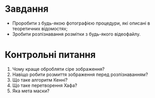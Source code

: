 # Завдання

- Проробити з будь-якою фотографією процедури, які описані в теоретичних відомостях;
- Зробити розпізнавання розмітки з будь-якого відеофайлу.


# Контрольні питання 

1. Чому краще обробляти сіре зображення?
2. Навіщо робити розмиття зображення перед розпізнаванням?
3. Що таке алгоритм Кенні?
4. Що таке перетворення Хафа?
5. Яка мета маски?
